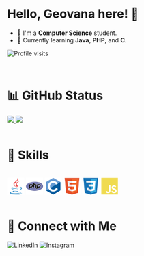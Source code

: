 # Hello, Geovana here! 🌹
- 📖 I'm a **Computer Science** student.
- 🌱 Currently learning **Java**, **PHP**, and **C**.

![Profile visits](https://komarev.com/ghpvc/?username=geovanards)

<br>

# 📊 GitHub Status
<div>
  <a href="https://github.com/geovanards">
    <img height="180em" src="https://github-readme-stats.vercel.app/api?username=geovanards&show_icons=true&theme=jolly&include_all_commits=true&count_private=true"/>
    <img height="180em" src="https://github-readme-stats.vercel.app/api/top-langs/?username=geovanards&layout=compact&langs_count=7&theme=jolly"/>
  </a>
</div>

<br>

# 🧩 Skills
<div style="display: inline_block"><br>
  <img align="center" alt="Geovana-Java" height="40" width="40" src="https://raw.githubusercontent.com/devicons/devicon/master/icons/java/java-original.svg">
  <img align="center" alt="Geovana-PHP" height="40" width="40" src="https://raw.githubusercontent.com/devicons/devicon/master/icons/php/php-original.svg">
  <img align="center" alt="Geovana-C" height="40" width="40" src="https://raw.githubusercontent.com/devicons/devicon/master/icons/c/c-original.svg">
  <img align="center" alt="Geovana-HTML" height="40" width="40" src="https://raw.githubusercontent.com/devicons/devicon/master/icons/html5/html5-original.svg">
  <img align="center" alt="Geovana-CSS" height="40" width="40" src="https://raw.githubusercontent.com/devicons/devicon/master/icons/css3/css3-original.svg">
  <img align="center" alt="Geovana-JS" height="40" width="40" src="https://raw.githubusercontent.com/devicons/devicon/master/icons/javascript/javascript-plain.svg">
</div>

<br>

# 📱 Connect with Me
[![LinkedIn](https://img.shields.io/badge/LinkedIn-0077B5?style=for-the-badge&logo=linkedin&logoColor=white)](https://www.linkedin.com/in/geovana-rodrigues-a878ab250)
[![Instagram](https://img.shields.io/badge/Instagram-E4405F?style=for-the-badge&logo=instagram&logoColor=white)](https://www.instagram.com/geovanawrod)

